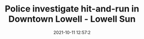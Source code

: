 ---
"title": "Police investigate hit-and-run in Downtown Lowell - Lowell Sun"
"date": "2021-10-11 12:57:2"
"feed_name": "GOOGLENEWSCONSTRUCTION"
"feed_website": "https://news.google.com/search?q=construction%2Bincident&hl=en-US&gl=US&ceid=US:en"
"feed_rss": "https://news.google.com/rss/search?q=construction%2Bincident&hl=en-US&gl=US&ceid=US:en"
"link": "https://www.lowellsun.com/2021/10/11/police-investigate-hit-and-run-in-downtown-lowell/"
"source": "{'href': 'https://www.lowellsun.com', 'title': 'Lowell Sun'}"
"file": "_posts/2021-1-1-5b1b6af3cf78892c6852f8070af9a2167354f2fb.md"
"accident": "1"
"drilling": "0"
"dead": "0"
"injured": "0"
"arrested": "0"
"place": "unknown place"
"where": "unknown site"
"causes": "unknown"
"place_uri": "unknown place"
---